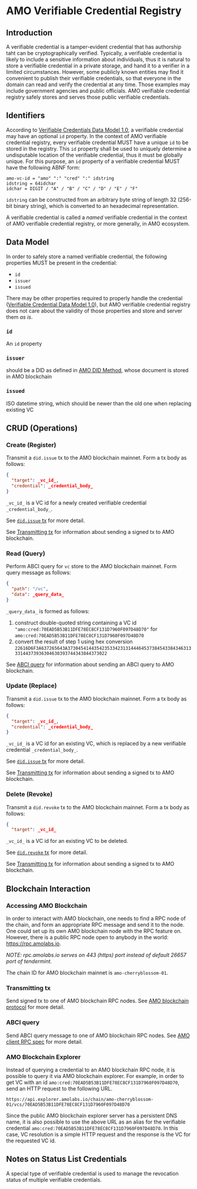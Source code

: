 # AMO Verifiable Credential Registry

## Introduction

A verifiable credential is a tamper-evident credential that has authorship taht
can be cryptographically verified. Typically, a verifiable credential is likely
to include a sensitive information about individuals, thus it is natural to
store a verifiable credential in a private storage, and hand it to a verifier
in a limited circumstances. However, some publicly known entities may find it
convenient to publish their verifiable credentials, so that everyone in the
domain can read and verify the credential at any time. Those examples may
include government agencies and public officials. AMO verifiable credential
registry safely stores and serves those public verifiable credentials.

## Identifiers

According to [Verifiable Credentials Data Model
1.0](https://www.w3.org/TR/vc-data-model/), a verifiable credential may have an
optional `id` property. In the context of AMO verifiable credential registry,
every verifiable credential MUST have a unique `id` to be stored in the
registry. This `id` property shall be used to uniquely determine a undisputable
location of the verifiable credential, thus it must be globally unique. For
this purpose, an `id` property of a verifiable credential MUST have the
following ABNF form:

```
amo-vc-id = "amo" ":" "cred" ":" idstring
idstring = 64idchar
idchar = DIGIT / "A" / "B" / "C" / "D" / "E" / "F"
```

`idstring` can be constructed from an arbitrary byte string of length 32
(256-bit binary string), which is converted to an hexadecimal representation.

A verifiable credential is called a _named_ verifiable credential in the
context of AMO verifiable credential registry, or more generally, in AMO
ecosystem.

## Data Model

In order to safely store a named verifiable credential, the following
properties MUST be present in the credential:

- `id`
- `issuer`
- `issued`

There may be other properties required to properly handle the credential
([Verifiable Credential Data Model 1.0](https://www.w3.org/TR/vc-data-model/)),
but AMO verifiable credential registry does not care about the validity of
those properties and store and server them _as is_.

### `id`

An `id` property 

### `issuer`

should be a DID as defined in [AMO DID Method](amo-did.md), whose document is
stored in AMO blockchain

### `issued`

ISO datetime string, which should be newer than the old one when replacing
existing VC

## CRUD (Operations)

### Create (Register)

Transmit a `did.issue` tx to the AMO blockchain mainnet. Form a tx body as
follows:

```json
{
  "target": _vc_id_,
  "credential": _credential_body_
}
```

`_vc_id_` is a VC id for a newly created verifiable credential
`_credential_body_`.

See [`did.issue` tx](protocol_v6.md#transaction-payload) for more detail.

See [Transmitting tx](#transmitting-tx) for information about sending a signed
tx to AMO blockchain.

### Read (Query)

Perform ABCI query for `vc` store to the AMO blockchain mainnet. Form query
message as follows:

```json
{
  "path": "/vc",
  "data": _query_data_
}
```

`_query_data_` is formed as follows:

1. construct double-quoted string containing a VC id<br/>
   `"amo:cred:70EAD5B53B11DFE78EC8CF131D7960F097D48D70"` for
   `amo:cred:70EAD5B53B11DFE78EC8CF131D7960F097D48D70`
1. convert the result of step 1 using hex conversion<br/>
   `22616D6F3A637265643A3730454144354235334231314446453738454338434631333144373936304630393744343844373022`

See [ABCI query](#abci-query) for information about sending an ABCI query to
AMO blockchain.

### Update (Replace)

Transmit a `did.issue` tx to the AMO blockchain mainnet. Form a tx body as
follows:

```json
{
  "target": _vc_id_,
  "credential": _credential_body_
}
```

`_vc_id_` is a VC id for an existing VC, which is replaced by a new verifiable
credential `_credential_body_`.

See [`did.issue` tx](protocol_v6.md#transaction-payload) for more detail.

See [Transmitting tx](#transmitting-tx) for information about sending a signed
tx to AMO blockchain.

### Delete (Revoke)

Transmit a `did.revoke` tx to the AMO blockchain mainnet. Form a tx body as
follows:

```json
{
  "target": _vc_id_
```

`_vc_id_` is a VC id for an existing VC to be deleted.

See [`did.revoke` tx](protocol_v6.md#transaction-payload) for more detail.

See [Transmitting tx](#transmitting-tx) for information about sending a signed
tx to AMO blockchain.

## Blockchain Interaction

### Accessing AMO Blockchain

In order to interact with AMO blockchain, one needs to find a RPC node of the
chain, and form an appropriate RPC message and send it to the node. One could
set up its own AMO blockchain node with the RPC feature on. However, there is a
public RPC node open to anybody in the world: https://rpc.amolabs.io.

*NOTE: rpc.amolabs.io serves on 443 (https) port instead of default 26657 port
of tendermint.*

The chain ID for AMO blockchain mainnet is `amo-cherryblossom-01`.

### Transmitting tx

Send signed tx to one of AMO blockchain RPC nodes. See [AMO blockchain
protocol](protocol_v6.md#transaction) for more detail.

### ABCI query

Send ABCI query message to one of AMO blockchain RPC nodes. See [AMO client RPC
spec](https://github.com/amolabs/docs/blob/master/rpc.md) for more detail.

### AMO Blockchain Explorer

Instead of querying a credential to an AMO blockchain RPC node, it is
possible to query it via AMO blockchain explorer. For example, in order to get
VC with an id `amo:cred:70EAD5B53B11DFE78EC8CF131D7960F097D48D70`, send
an HTTP request to the following URL.

```
https://api.explorer.amolabs.io/chain/amo-cherryblossom-01/vcs/70EAD5B53B11DFE78EC8CF131D7960F097D48D70
```

Since the public AMO blockchain explorer server has a persistent DNS name, it
is also possible to use the above URL as an alias for the verifiable credential
`amo:cred:70EAD5B53B11DFE78EC8CF131D7960F097D48D70`. In this case, VC
resolution is a simple HTTP request and the response is the VC for
the requested VC id.

## Notes on Status List Credentials

A special type of verifiable credential is used to manage the revocation status of multiple verifiable credentials.
